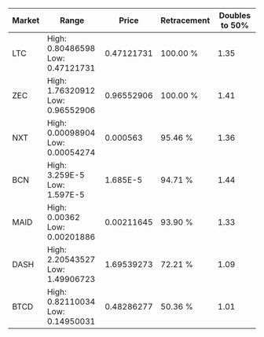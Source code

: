 | Market | Range | Price| Retracement | Doubles to 50% |
| --- | --- | --- | --- | --- |
| LTC | High: 0.80486598<br />Low: 0.47121731 | 0.47121731 | 100.00 % | 1.35 |
| ZEC | High: 1.76320912<br />Low: 0.96552906 | 0.96552906 | 100.00 % | 1.41 |
| NXT | High: 0.00098904<br />Low: 0.00054274 | 0.000563 | 95.46 % | 1.36 |
| BCN | High: 3.259E-5<br />Low: 1.597E-5 | 1.685E-5 | 94.71 % | 1.44 |
| MAID | High: 0.00362<br />Low: 0.00201886 | 0.00211645 | 93.90 % | 1.33 |
| DASH | High: 2.20543527<br />Low: 1.49906723 | 1.69539273 | 72.21 % | 1.09 |
| BTCD | High: 0.82110034<br />Low: 0.14950031 | 0.48286277 | 50.36 % | 1.01 |
